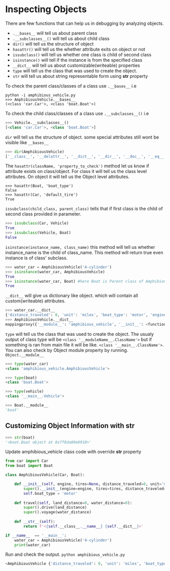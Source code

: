 # Inspecting Objects

There are few functions that can help us in debugging by analyzing objects.

- `.__bases__` will tell us about parent class
- `.__subclasses__()` will tell us about child class
- `dir()` will tell us the structure of object
- `hasattr()` will tell us the whether attribute exits on object or not
- `issubclass()` will tell us whether one class is child of second class
- `isinstance()` will tell if the instance is from the specified class
- `__dict__` will tell us about customizable(writeable) properties
- `type` will tell us the class that was used to create the object.
- `str` will tell us about string representable form using __str__ property

To check the parent class/classes of a class use `.__bases__` i.e

```shell
python -i amphibious_vehicle.py 
>>> AmphibiousVehicle.__bases__
(<class 'car.Car'>, <class 'boat.Boat'>)
```

To check the child class/classes of a class use `.__subclasses__()` i.e

```python
>>> Vehicle.__subclasses__()
[<class 'car.Car'>, <class 'boat.Boat'>]
```

`dir` will tell us the structure of object. some special attributes still wont be visible like `__bases__`

```python
>>> dir(AmphibiousVehicle)
['__class__', '__delattr__', '__dict__', '__dir__', '__doc__', '__eq__', '__format__', '__ge__', '__getattribute__', '__gt__', '__hash__', '__init__', '__init_subclass__', '__le__', '__lt__', '__module__', '__ne__', '__new__', '__reduce__', '__reduce_ex__', '__repr__', '__setattr__', '__sizeof__', '__str__', '__subclasshook__', '__weakref__', 'default_tire', 'description', 'drive', 'travel', 'voyage']
```

The `hasattr(className, 'property_to_check')` method let us know if attribute exists on class/object. For class it will tell us the class level attributes. On object it will tell us the Object level attributes.

```shell
>>> hasattr(Boat, 'boat_type')
False
>>> hasattr(Car, 'default_tire')
True
```

`issubclass(child_class, parent_class)` tells that if first class is the child of second class provided in parameter.

```python
>>> issubclass(Car, Vehicle)
True
>>> issubclass(Vehicle, Boat)
False
```

`isinstance(instance_name, class_name)` this method will tell us whether instance_name is the child of class_name. This method will return true even instance is of class' subclass.

```python
>>> water_car = AmphibiousVehicle('4-cylinder')
>>> isinstance(water_car, AmphibiousVehicle)
True
>>> isinstance(water_car, Boat) #here Boat is Parent class of AmphibiousVehicle but still its returning true.
True
```

`__dict__` will give us dictionary like object. which will contain all custom(writeable) attributes.

```python
>>> water_car.__dict__
{'distance_traveled': 0, 'unit': 'miles', 'boat_type': 'motor', 'engine': '4-cylinder', 'tires': ['tire', 'tire', 'tire', 'tire']}
>>> AmphibiousVehicle.__dict__
mappingproxy({'__module__': 'amphibious_vehicle', '__init__': <function AmphibiousVehicle.__init__ at 0x7fe4a93f0830>, 'travel': <function AmphibiousVehicle.travel at 0x7fe4a93f8050>, '__doc__': None})
```

`type` will tell us the class that was used to create the object. The usualy output of class type will be `<class '__moduleName__.ClassName'>` but if something is ran from main file it will be like. `<class '__main__.ClassName'>`. You can also check by Object module property by running. `Object.__module__`

```python
>>> type(water_car)
<class 'amphibious_vehicle.AmphibiousVehicle'>

>>> type(boat)
<class 'boat.Boat'>

>>> type(vehicle)
<class '__main__.Vehicle'>

>>> Boat.__module__
'boat'
```

## Customizing Object Information with __str__

```python
>>> str(boat)
'<boat.Boat object at 0x7f8da00e6910>'
```

Update amphibious_vehicle class code with override __str__ property

```python
from car import Car
from boat import Boat

class AmphibiousVehicle(Car, Boat):

    def __init__(self, engine, tires=None, distance_traveled=0, unit='miles'):
        super().__init__(engine=engine, tires=tires, distance_traveled=distance_traveled, unit=unit )
        self.boat_type = 'motor'
    
    def travel(self, land_distance=0, water_distance=0):
        super().drive(land_distance)
        super().voyage(water_distance)
    
    def __str__(self):
        return f'<{self.__class__.__name__} {self.__dict__}>'

if __name__  == '__main__':
    water_car = AmphibiousVehicle('4-cylinder')
    print(water_car)
```

Run and check the output. `python amphibious_vehicle.py`

```python
<AmphibiousVehicle {'distance_traveled': 0, 'unit': 'miles', 'boat_type': 'motor', 'engine': '4-cylinder', 'tires': ['tire', 'tire', 'tire', 'tire']}>
```
